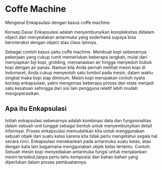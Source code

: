 # Coffe Machine
Mengenal Enkapsulasi dengan kasus coffe machine.

Konsep Dasar Enkapsulasi adalah menyembunyikan kompleksitas didalam object dan
menyediakan antarmuka yang sederhana supaya bisa berinteraksi dengan object atau class
lainnya.

Sebagai contoh kasus yaitu coffe machine. Membuat kopi sebenarnya pekerjaan yang cukup rumit memerlukan beberapa langkah, mulai dari menyiapkan biji kopi, gridding, memanaskan air hingga menyeduh bubuk kopi dengan air panas. Namun bila Anda pernah melihat mesin kopi di Indomaret, Anda cukup menyentuh satu tombol pada mesin, dalam waktu singkat maka kopi siap diminum. Mesin kopi merupakan contoh nyata konsep enkapsulasi, yakni mengemas beberapa proses dan state menjadi satu kesatuan sehingga dari sisi lain pengguna relatif lebih mudah mengoperasikan.

## Apa itu Enkapsulasi
Istilah enkapsulasi sebenarnya adalah kombinasi data dan fungsionalitas dalam sebuah unit tunggal sebagai bentuk untuk menyembunyikan detail informasi.
Proses enkapsulasi memudahkan kita untuk menggunakan sebuah objek dari suatu kelas karena kita tidak perlu mengetahui segala hal secara rinci.
Enkapsulasi menekankan pada antarmuka suatu kelas, atau dengan kata lain bagaimana menggunakan objek kelas tertentu.
Contoh: Sebuah mesin kopi menyediakan antarmuka fungsi untuk menjalankan mesin tersebut,tanpa perlu tahu komposisi dan bahan bahan yang diperlukan dalam proses pembuatannya.
